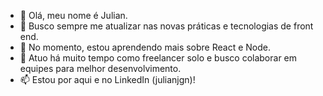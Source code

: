 - 👋 Olá, meu nome é Julian.
- 👀 Busco sempre me atualizar nas novas práticas e tecnologias de front end.
- 🌱 No momento, estou aprendendo mais sobre React e Node.
- 💞️ Atuo há muito tempo como freelancer solo e busco colaborar em equipes para melhor desenvolvimento.
- 📫 Estou por aqui e no LinkedIn (julianjgn)!
